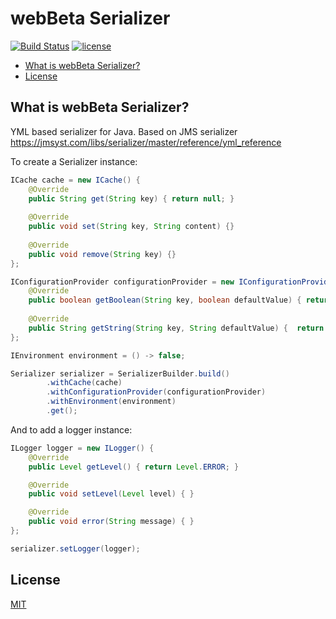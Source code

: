 # webBeta Serializer

[![Build Status](https://travis-ci.org/webbeta/Serializer.svg?branch=master)](https://travis-ci.org/webbeta/Serializer)
[![license](https://img.shields.io/github/license/mashape/apistatus.svg)](LICENSE)

* [What is webBeta Serializer?](#what-is-webbeta-serializer?)
* [License](#license)

## What is webBeta Serializer?

YML based serializer for Java. Based on JMS serializer https://jmsyst.com/libs/serializer/master/reference/yml_reference

To create a Serializer instance:

```java
ICache cache = new ICache() {
    @Override
    public String get(String key) { return null; }
    
    @Override
    public void set(String key, String content) {}
    
    @Override
    public void remove(String key) {}
};

IConfigurationProvider configurationProvider = new IConfigurationProvider() {
    @Override
    public boolean getBoolean(String key, boolean defaultValue) { return true; }
    
    @Override
    public String getString(String key, String defaultValue) {  return ""; }
};

IEnvironment environment = () -> false;

Serializer serializer = SerializerBuilder.build()
        .withCache(cache)
        .withConfigurationProvider(configurationProvider)
        .withEnvironment(environment)
        .get();
```

And to add a logger instance:

```java
ILogger logger = new ILogger() {
    @Override
    public Level getLevel() { return Level.ERROR; }

    @Override
    public void setLevel(Level level) { }

    @Override
    public void error(String message) { }
};

serializer.setLogger(logger);
```

## License

[MIT](LICENSE)